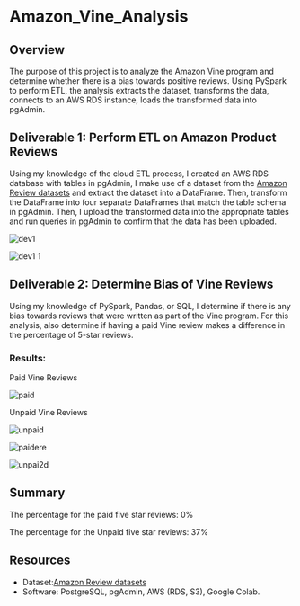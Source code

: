 # Amazon_Vine_Analysis

## Overview
The purpose of this project is to analyze the Amazon Vine program and determine whether there is a bias towards positive reviews.
Using PySpark to perform ETL, the analysis extracts the dataset, transforms the data, connects to an AWS RDS instance, loads the transformed data into pgAdmin. 

## Deliverable 1: Perform ETL on Amazon Product Reviews

Using my knowledge of the cloud ETL process, I created an AWS RDS database with tables in pgAdmin,  I make use of a dataset from the [Amazon Review datasets](https://s3.amazonaws.com/amazon-reviews-pds/tsv/amazon_reviews_us_Digital_Video_Games_v1_00.tsv.gz) and extract the dataset into a DataFrame. Then, transform the DataFrame into four separate DataFrames that match the table schema in pgAdmin. Then, I upload the transformed data into the appropriate tables and run queries in pgAdmin to confirm that the data has been uploaded. 

![dev1](https://user-images.githubusercontent.com/58860105/144785492-89a30098-ea82-4f0b-bbc9-0bf42790cbe3.PNG)


![dev1 1](https://user-images.githubusercontent.com/58860105/144785567-b29ca371-e4bf-4023-995a-ad8ef593dc9b.PNG)



## Deliverable 2: Determine Bias of Vine Reviews

Using my knowledge of PySpark, Pandas, or SQL, I determine if there is any bias towards reviews that were written as part of the Vine program. For this analysis, also determine if having a paid Vine review makes a difference in the percentage of 5-star reviews.

### Results: 

Paid Vine Reviews

![paid](https://user-images.githubusercontent.com/58860105/144790586-75a193dd-bd21-4782-af9e-f3482392d723.PNG)

Unpaid Vine Reviews

![unpaid](https://user-images.githubusercontent.com/58860105/144790815-728d75ce-1485-4113-8d69-fcf7ab0c768e.PNG)




![paidere](https://user-images.githubusercontent.com/58860105/144791822-e1f8f6e7-c1f4-45f2-9f65-9ad7b6e8ff10.PNG)


![unpai2d](https://user-images.githubusercontent.com/58860105/144791893-a320ed14-2d2b-4ff5-b976-186f6648989e.PNG)



## Summary

The percentage for the paid five star reviews: 0%

The percentage for the Unpaid five star reviews: 37%

## Resources

* Dataset:[Amazon Review datasets](https://s3.amazonaws.com/amazon-reviews-pds/tsv/amazon_reviews_us_Digital_Video_Games_v1_00.tsv.gz)
* Software: PostgreSQL, pgAdmin, AWS (RDS, S3), Google Colab. 

